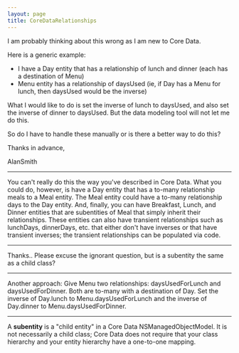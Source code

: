 ```yaml
---
layout: page
title: CoreDataRelationships
---
```




I am probably thinking about this wrong as I am new to Core Data. 

Here is a generic example:
 - I have a Day entity that has a relationship of lunch and dinner  (each has a destination of Menu)
 - Menu entity has a relationship of daysUsed  (ie, if Day has a Menu for lunch, then daysUsed would be the inverse)

What I would like to do is set the inverse of lunch to daysUsed, and also set the inverse of dinner to daysUsed.  But the data modeling tool will not let me do this.

So do I have to handle these manually or is there a better way to do this?

Thanks in advance,

AlanSmith

----

You can't really do this the way you've described in Core Data.  What you could do, however, is have a Day entity that has a to-many relationship     meals to a Meal entity.  The Meal entity could have a to-many relationship     days to the Day entity.  And, finally, you can have Breakfast, Lunch, and Dinner entities that are subentities of Meal that simply inherit their relationships.  These entities can also have transient relationships such as     lunchDays,     dinnerDays, etc. that either don't have inverses or that have transient inverses; the transient relationships can be populated via code.

----

Thanks.. Please excuse the ignorant question, but is a subentity the same as a child class?

----

Another approach: Give Menu two relationships: daysUsedForLunch and daysUsedForDinner.  Both are to-many with a destination of Day.  Set the inverse of Day.lunch to Menu.daysUsedForLunch and the inverse of Day.dinner to Menu.daysUsedForDinner.

----

A **subentity** is a "child entity" in a Core Data NSManagedObjectModel.  It is not necessarily a child class; Core Data does not require that your class hierarchy and your entity hierarchy have a one-to-one mapping.

